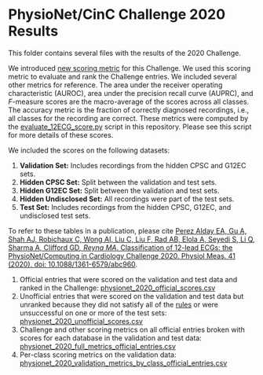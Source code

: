 # PhysioNet/CinC Challenge 2020 Results

This folder contains several files with the results of the 2020 Challenge.

We introduced [new scoring metric](https://physionetchallenges.github.io/2020/#scoring) for this Challenge. We used this scoring metric to evaluate and rank the Challenge entries. We included several other metrics for reference. The area under the receiver operating characteristic (AUROC), area under the precision recall curve (AUPRC), and _F_-measure scores are the macro-average of the scores across all classes. The accuracy metric is the fraction of correctly diagnosed recordings, i.e., all classes for the recording are correct. These metrics were computed by the [evaluate_12ECG_score.py](https://github.com/physionetchallenges/evaluation-2020/blob/master/evaluate_12ECG_score.py) script in this repository. Please see this script for more details of these scores.

We included the scores on the following datasets: 

1. __Validation Set:__ Includes recordings from the hidden CPSC and G12EC sets.
2. __Hidden CPSC Set:__ Split between the validation and test sets.
3. __Hidden G12EC Set:__ Split between the validation and test sets.
4. __Hidden Undisclosed Set:__ All recordings were part of the test sets.
5. __Test Set:__ Includes recordings from the hidden CPSC, G12EC, and undisclosed test sets.

To refer to these tables in a publication, please cite [Perez Alday EA, Gu A, Shah AJ, Robichaux C, Wong AI, Liu C, Liu F, Rad AB, Elola A, Seyedi S, Li Q, Sharma A, Clifford GD<sup>*</sup>, Reyna MA<sup>*</sup>. Classification of 12-lead ECGs: the PhysioNet/Computing in Cardiology Challenge 2020. Physiol Meas. 41 (2020). doi: 10.1088/1361-6579/abc960](https://iopscience.iop.org/article/10.1088/1361-6579/abc960).

1. Official entries that were scored on the validation and test data and ranked in the Challenge:
[physionet_2020_official_scores.csv](https://github.com/physionetchallenges/evaluation-2020/blob/master/Results/physionet_2020_official_scores.csv)
2. Unofficial entries that were scored on the validation and test data but unranked because they did not satisfy all of the [rules](https://physionetchallenges.github.io/2020/#rules-and-deadlines) or were unsuccessful on one or more of the test sets:
[physionet_2020_unofficial_scores.csv](https://github.com/physionetchallenges/evaluation-2020/blob/master/Results/physionet_2020_unofficial_scores.csv)
3. Challenge and other scoring metrics on all official entries broken with scores for each database in the validation and test data: 
[physionet_2020_full_metrics_official_entries.csv](https://github.com/physionetchallenges/evaluation-2020/blob/master/Results/physionet_2020_full_metrics_official_entries.csv )
4. Per-class scoring metrics on the validation data:
[physionet_2020_validation_metrics_by_class_official_entries.csv](https://github.com/physionetchallenges/evaluation-2020/blob/master/Results/physionet_2020_validation_metrics_by_class_official_entries.csv)
